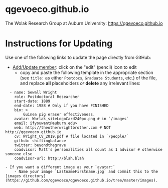 # qgevoeco.github.io
The Wolak Research Group at Auburn University: https://qgevoeco.github.io

# Instructions for Updating

Use one of the following links to update the page directly from GitHub:

<!-- 
- [Update projects](https://github.com/qgevoeco)
-->

  - [Add/Update member](https://github.com/qgevoeco/qgevoeco.github.io/tree/master/_data/group-members.yml): click on the "edit" (pencil) icon to edit
    - copy and paste the following template in the appropriate section (see `title:` as either `Postdocs`, `Graduate Students`, etc.) of the file, and replace **all** placeholders *or* **delete** any irrelevant lines:

```
  - name: Sewall Wright
    role: Postdoctoral Researcher
    start-date: 1889
    end-date: 1988 # Only if you have FINISHED
    bio: >
        Guinea pig eraser effectiveness.
    avatar: Warlak_siteLogoCard240px.png # in `/images`
    email: ifyouwant@auburn.edu>
    web: http://theotherwrightbrother.com # NOT http://qgevoeco.github.io
    cv: Wright_CV_2019.pdf # file located in `/people/`
    github: shiftingbalance
    twitter: beyondthegrave
    coadvisor: Matt's personalities all count as 1 advisor # otherwise someone else
    coadvisor-url: http://blah.blah
```
    - If you want a different image as your `avatar:`
        - Name your image `LastnameFirstname.jpg` and commit this to the [images directory](https://github.com/qgevoeco/qgevoeco.github.io/tree/master/images).

